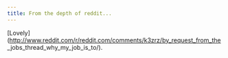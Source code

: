 ```yaml
---
title: From the depth of reddit...
---
```


[Lovely](http://www.reddit.com/r/reddit.com/comments/k3zrz/by_request_from_the
_jobs_thread_why_my_job_is_to/).

